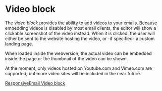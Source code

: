 # Video block 

The *video block* provides the ability to add videos to your emails. Because 
embedding videos is disabled by most email clients, the editor will show 
a clickable screenshot of the video instead. When it is clicked, the user will 
either be sent to the website hosting the video, or -if specified- a custom 
landing page. 

When loaded inside the webversion, the actual video can be embedded inside the 
page or the thumbnail of the video can be shown.

At the moment, only videos hosted on Youtube.com and Vimeo.com are supported, 
but more video sites will be included in the near future. 

[ResponsiveEmail Video block](https://ms.copernica.com/#/documentation/ResponsiveEmail/json/block-video)
